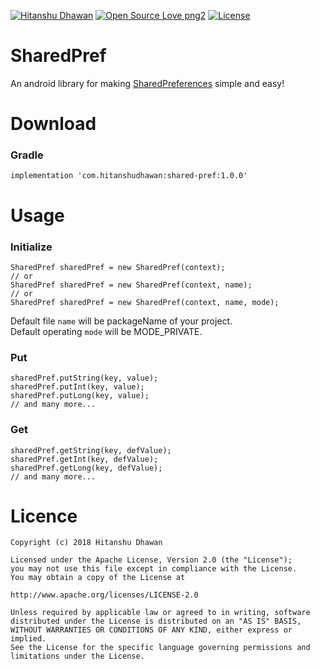 [![Hitanshu Dhawan](https://img.shields.io/badge/Hitanshu-Dhawan-blue.svg)](https://github.com/hitanshu-dhawan)
[![Open Source Love png2](https://badges.frapsoft.com/os/v2/open-source.png?v=103)](https://github.com/hitanshu-dhawan/SharedPref)
[![License](https://img.shields.io/badge/License-Apache--2.0-green.svg)](https://github.com/hitanshu-dhawan/SharedPref/blob/master/LICENSE)

SharedPref
==========
An android library for making [SharedPreferences](https://developer.android.com/reference/android/content/SharedPreferences.html) simple and easy!

# Download
### Gradle
```
implementation 'com.hitanshudhawan:shared-pref:1.0.0'
```

# Usage
### Initialize
```
SharedPref sharedPref = new SharedPref(context);
// or
SharedPref sharedPref = new SharedPref(context, name);
// or
SharedPref sharedPref = new SharedPref(context, name, mode);
```
Default file ```name``` will be packageName of your project.
<br>
Default operating ```mode``` will be MODE_PRIVATE.
### Put
```
sharedPref.putString(key, value);
sharedPref.putInt(key, value);
sharedPref.putLong(key, value);
// and many more...
```
### Get
```
sharedPref.getString(key, defValue);
sharedPref.getInt(key, defValue);
sharedPref.getLong(key, defValue);
// and many more...
```

# Licence
```
Copyright (c) 2018 Hitanshu Dhawan

Licensed under the Apache License, Version 2.0 (the "License");
you may not use this file except in compliance with the License.
You may obtain a copy of the License at

http://www.apache.org/licenses/LICENSE-2.0

Unless required by applicable law or agreed to in writing, software
distributed under the License is distributed on an "AS IS" BASIS,
WITHOUT WARRANTIES OR CONDITIONS OF ANY KIND, either express or implied.
See the License for the specific language governing permissions and
limitations under the License.
```
